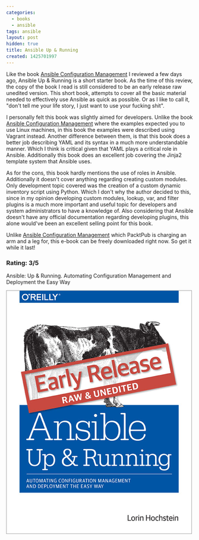 ```yaml
---
categories:
  - books
  - ansible
tags: ansible
layout: post
hidden: true
title: Ansible Up & Running
created: 1425701997
---
```


Like the book <a href="https://www.rubysecurity.org/books_ansible-configuration-management" target="_blank">Ansible Configuration Management</a> I reviewed a few days ago, Ansible Up & Running is a short starter book. As the time of this review, the copy of the book I read is still considered to be an early release raw unedited version. This short book, attempts to cover all the basic material needed to effectively use Ansible as quick as possible. Or as I like to call it, "don't tell me your life story, I just want to use your fucking shit".

I personally felt this book was slightly aimed for developers. Unlike the book <a href="https://www.rubysecurity.org/books_ansible-configuration-management" target="_blank">Ansible Configuration Management</a> where the examples expected you to use Linux machines, in this book the examples were described using Vagrant instead. Another difference between them, is that this book does a better job describing YAML and its syntax in a much more understandable manner. Which I think is critical given that YAML plays a critical role in Ansible. Additionally this book does an excellent job covering the Jinja2 template system that Ansible uses.

As for the cons, this book hardly mentions the use of roles in Ansible. Additionally it doesn't cover anything regarding creating custom modules. Only development topic covered was the creation of a custom dynamic inventory script using Python. Which I don't why the author decided to this, since in my opinion developing custom modules, lookup, var, and filter plugins is a much more important and useful topic for developers and system administrators to have a knowledge of. Also considering that Ansible doesn't have any official documentation regarding developing plugins, this alone would've been an excellent selling point for this book.

Unlike <a href="https://www.packtpub.com/networking-and-servers/ansible-configuration-management" target="_blank">Ansible Configuration Management</a> which PacktPub is charging an arm and a leg for, this e-book can be freely downloaded right now. So get it while it last! 

### Rating: 3/5

Ansible: Up & Running. Automating Configuration Management and Deployment the Easy Way

<a href="http://www.ansible.com/blog/free-ansible-book" target="_blank"><img src="/assets/books/ansible_up_and_running.jpg"></a>

